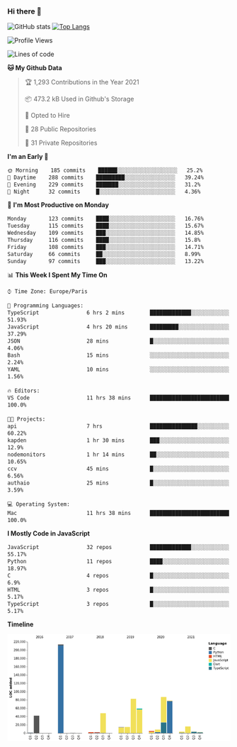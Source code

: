 ### Hi there 👋


![GitHub stats](https://github-readme-stats.vercel.app/api?username=eastkap&theme=dark&show_icons=true&count_private=true)
[![Top Langs](https://github-readme-stats.vercel.app/api/top-langs/?username=eastkap&layout=compact)](https://github.com/anuraghazra/github-readme-stats)



<!--START_SECTION:waka-->
![Profile Views](http://img.shields.io/badge/Profile%20Views-0-blue)

![Lines of code](https://img.shields.io/badge/From%20Hello%20World%20I%27ve%20Written-686842%20lines%20of%20code-blue)

**🐱 My Github Data** 

> 🏆 1,293 Contributions in the Year 2021
 > 
> 📦 473.2 kB Used in Github's Storage 
 > 
> 💼 Opted to Hire
 > 
> 📜 28 Public Repositories 
 > 
> 🔑 31 Private Repositories  
 > 
**I'm an Early 🐤** 

```text
🌞 Morning    185 commits    ██████░░░░░░░░░░░░░░░░░░░   25.2% 
🌆 Daytime    288 commits    █████████░░░░░░░░░░░░░░░░   39.24% 
🌃 Evening    229 commits    ███████░░░░░░░░░░░░░░░░░░   31.2% 
🌙 Night      32 commits     █░░░░░░░░░░░░░░░░░░░░░░░░   4.36%

```
📅 **I'm Most Productive on Monday** 

```text
Monday       123 commits    ████░░░░░░░░░░░░░░░░░░░░░   16.76% 
Tuesday      115 commits    ████░░░░░░░░░░░░░░░░░░░░░   15.67% 
Wednesday    109 commits    ███░░░░░░░░░░░░░░░░░░░░░░   14.85% 
Thursday     116 commits    ████░░░░░░░░░░░░░░░░░░░░░   15.8% 
Friday       108 commits    ███░░░░░░░░░░░░░░░░░░░░░░   14.71% 
Saturday     66 commits     ██░░░░░░░░░░░░░░░░░░░░░░░   8.99% 
Sunday       97 commits     ███░░░░░░░░░░░░░░░░░░░░░░   13.22%

```


📊 **This Week I Spent My Time On** 

```text
⌚︎ Time Zone: Europe/Paris

💬 Programming Languages: 
TypeScript               6 hrs 2 mins        █████████████░░░░░░░░░░░░   51.93% 
JavaScript               4 hrs 20 mins       █████████░░░░░░░░░░░░░░░░   37.29% 
JSON                     28 mins             █░░░░░░░░░░░░░░░░░░░░░░░░   4.06% 
Bash                     15 mins             ░░░░░░░░░░░░░░░░░░░░░░░░░   2.24% 
YAML                     10 mins             ░░░░░░░░░░░░░░░░░░░░░░░░░   1.56%

🔥 Editors: 
VS Code                  11 hrs 38 mins      █████████████████████████   100.0%

🐱‍💻 Projects: 
api                      7 hrs               ███████████████░░░░░░░░░░   60.22% 
kapden                   1 hr 30 mins        ███░░░░░░░░░░░░░░░░░░░░░░   12.9% 
nodemonitors             1 hr 14 mins        ██░░░░░░░░░░░░░░░░░░░░░░░   10.65% 
ccv                      45 mins             █░░░░░░░░░░░░░░░░░░░░░░░░   6.56% 
authaio                  25 mins             █░░░░░░░░░░░░░░░░░░░░░░░░   3.59%

💻 Operating System: 
Mac                      11 hrs 38 mins      █████████████████████████   100.0%

```

**I Mostly Code in JavaScript** 

```text
JavaScript               32 repos            █████████████░░░░░░░░░░░░   55.17% 
Python                   11 repos            ████░░░░░░░░░░░░░░░░░░░░░   18.97% 
C                        4 repos             █░░░░░░░░░░░░░░░░░░░░░░░░   6.9% 
HTML                     3 repos             █░░░░░░░░░░░░░░░░░░░░░░░░   5.17% 
TypeScript               3 repos             █░░░░░░░░░░░░░░░░░░░░░░░░   5.17%

```


**Timeline**

![Chart not found](https://raw.githubusercontent.com/Eastkap/Eastkap/main/charts/bar_graph.png) 


<!--END_SECTION:waka-->

<!--
**Eastkap/eastkap** is a ✨ _special_ ✨ repository because its `README.md` (this file) appears on your GitHub profile.

Here are some ideas to get you started:

- 🔭 I’m currently working on ...
- 🌱 I’m currently learning ...
- 👯 I’m looking to collaborate on ...
- 🤔 I’m looking for help with ...
- 💬 Ask me about ...
- 📫 How to reach me: ...
- 😄 Pronouns: ...
- ⚡ Fun fact: ...
-->

